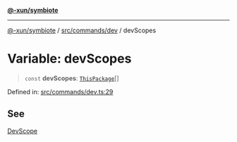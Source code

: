 [**@-xun/symbiote**](../../../../README.md)

***

[@-xun/symbiote](../../../../README.md) / [src/commands/dev](../README.md) / devScopes

# Variable: devScopes

> `const` **devScopes**: [`ThisPackage`](../../../configure/enumerations/ThisPackageGlobalScope.md#thispackage)[]

Defined in: [src/commands/dev.ts:29](https://github.com/Xunnamius/symbiote/blob/138da875f3247f966687e95b91c7caf822df3c49/src/commands/dev.ts#L29)

## See

[DevScope](../../../configure/enumerations/ThisPackageGlobalScope.md)
